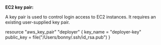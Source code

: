 

**EC2 key pair:**

A key pair is used to control login access to EC2 instances. It requires an existing user-supplied key pair.

resource "aws_key_pair" "deployer" {
  key_name   = "deployer-key"
  public_key = file("/Users/bonny/.ssh/id_rsa.pub")
}